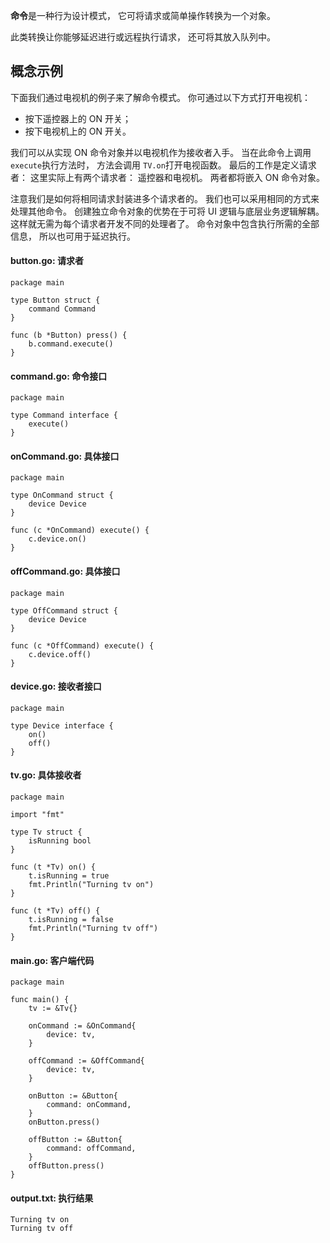 **命令**是一种行为设计模式， 它可将请求或简单操作转换为一个对象。

此类转换让你能够延迟进行或远程执行请求， 还可将其放入队列中。

## 概念示例

下面我们通过电视机的例子来了解命令模式。 你可通过以下方式打开电视机：

- 按下遥控器上的 ON 开关；
- 按下电视机上的 ON 开关。

我们可以从实现 ON 命令对象并以电视机作为接收者入手。 当在此命令上调用 `execute`执行方法时， 方法会调用 `TV.on`打开电视函数。 最后的工作是定义请求者： 这里实际上有两个请求者： 遥控器和电视机。 两者都将嵌入 ON 命令对象。

注意我们是如何将相同请求封装进多个请求者的。 我们也可以采用相同的方式来处理其他命令。 创建独立命令对象的优势在于可将 UI 逻辑与底层业务逻辑解耦。 这样就无需为每个请求者开发不同的处理者了。 命令对象中包含执行所需的全部信息， 所以也可用于延迟执行。

####  **button.go:** 请求者

```
package main

type Button struct {
    command Command
}

func (b *Button) press() {
    b.command.execute()
}
```

####  **command.go:** 命令接口

```
package main

type Command interface {
    execute()
}
```

####  **onCommand.go:** 具体接口

```
package main

type OnCommand struct {
    device Device
}

func (c *OnCommand) execute() {
    c.device.on()
}
```

####  **offCommand.go:** 具体接口

```
package main

type OffCommand struct {
    device Device
}

func (c *OffCommand) execute() {
    c.device.off()
}
```

####  **device.go:** 接收者接口

```
package main

type Device interface {
    on()
    off()
}
```

####  **tv.go:** 具体接收者

```
package main

import "fmt"

type Tv struct {
    isRunning bool
}

func (t *Tv) on() {
    t.isRunning = true
    fmt.Println("Turning tv on")
}

func (t *Tv) off() {
    t.isRunning = false
    fmt.Println("Turning tv off")
}
```

####  **main.go:** 客户端代码

```
package main

func main() {
    tv := &Tv{}

    onCommand := &OnCommand{
        device: tv,
    }

    offCommand := &OffCommand{
        device: tv,
    }

    onButton := &Button{
        command: onCommand,
    }
    onButton.press()

    offButton := &Button{
        command: offCommand,
    }
    offButton.press()
}
```

####  **output.txt:** 执行结果

```
Turning tv on
Turning tv off
```